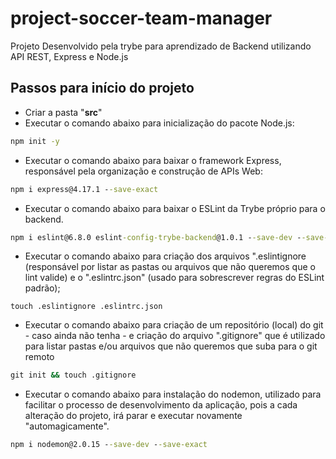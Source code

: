 # project-soccer-team-manager

Projeto Desenvolvido pela trybe para aprendizado de Backend utilizando API REST, Express e Node.js

## Passos para início do projeto

- Criar a pasta "**src**"
- Executar o comando abaixo para inicialização do pacote Node.js:

```cmd
npm init -y
```

- Executar o comando abaixo para baixar o framework Express, responsável pela organização e construção de APIs Web:

```cmd
npm i express@4.17.1 --save-exact
```

- Executar o comando abaixo para baixar o ESLint da Trybe próprio para o backend.

```cmd
npm i eslint@6.8.0 eslint-config-trybe-backend@1.0.1 --save-dev --save-exact
```

- Executar o comando abaixo para criação dos arquivos ".eslintignore (responsável por listar as pastas ou arquivos que não queremos que o lint valide) e o ".eslintrc.json" (usado para sobrescrever regras do ESLint padrão);

```cdm
touch .eslintignore .eslintrc.json
```

- Executar o comando abaixo para criação de um repositório (local) do git - caso ainda não tenha - e criação do arquivo ".gitignore" que é utilizado para listar pastas e/ou arquivos que não queremos que suba para o git remoto

```cmd
git init && touch .gitignore
```

- Executar o comando abaixo para instalação do nodemon, utilizado para facilitar o processo de desenvolvimento da aplicação, pois a cada alteração do projeto, irá parar e executar novamente "automagicamente".

```cmd
npm i nodemon@2.0.15 --save-dev --save-exact
```
